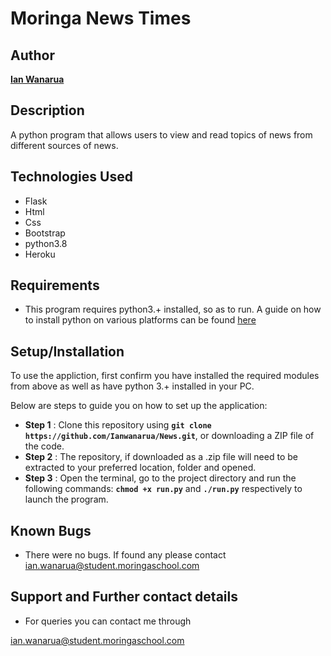 # Moringa News Times

## Author

[**Ian Wanarua**]()

## Description

A python program that allows users to view and read topics of news from different sources of news.

## Technologies Used

* Flask
* Html
* Css
* Bootstrap
* python3.8
* Heroku

## Requirements

* This program requires python3.+ installed, so as to run. A guide on how to install python on various platforms can be found [here](https://www.python.org/)

## Setup/Installation

To use the appliction, first confirm you have installed the required modules from above as well as have python 3.+ installed in your PC.

Below are steps to guide you on how to set up the application:
* **Step 1** : Clone this repository using **`git clone https://github.com/Ianwanarua/News.git`**, or downloading a ZIP file of the code.
* **Step 2** : The repository, if downloaded as a .zip file will need to be extracted to your preferred location, folder and opened.
* **Step 3** : Open the terminal, go to the project directory and run the following commands: **`chmod +x run.py`** and **`./run.py`** respectively to launch the program.

## Known Bugs

* There were no bugs. If found any please contact [ian.wanarua@student.moringaschool.com](ian.wanarua@student.moringaschool.com)

## Support and Further contact details

* For queries you can contact me through

ian.wanarua@student.moringaschool.com
